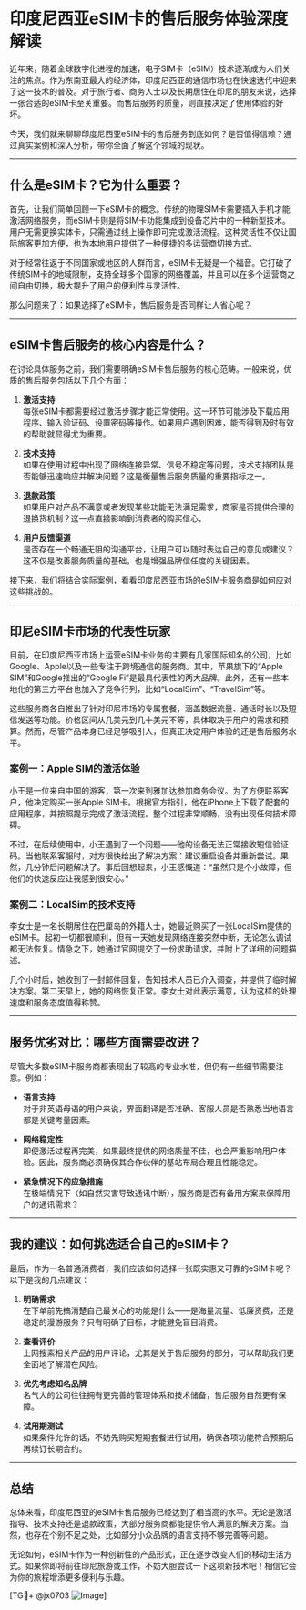# 印度尼西亚eSIM卡的售后服务体验深度解读

近年来，随着全球数字化进程的加速，电子SIM卡（eSIM）技术逐渐成为人们关注的焦点。作为东南亚最大的经济体，印度尼西亚的通信市场也在快速迭代中迎来了这一技术的普及。对于旅行者、商务人士以及长期居住在印尼的朋友来说，选择一张合适的eSIM卡至关重要。而售后服务的质量，则直接决定了使用体验的好坏。

今天，我们就来聊聊印度尼西亚eSIM卡的售后服务到底如何？是否值得信赖？通过真实案例和深入分析，带你全面了解这个领域的现状。

---

## 什么是eSIM卡？它为什么重要？

首先，让我们简单回顾一下eSIM卡的概念。传统的物理SIM卡需要插入手机才能激活网络服务，而eSIM卡则是将SIM卡功能集成到设备芯片中的一种新型技术。用户无需更换实体卡，只需通过线上操作即可完成激活流程。这种灵活性不仅让国际旅客更加方便，也为本地用户提供了一种便捷的多运营商切换方式。

对于经常往返于不同国家或地区的人群而言，eSIM卡无疑是一个福音。它打破了传统SIM卡的地域限制，支持全球多个国家的网络覆盖，并且可以在多个运营商之间自由切换，极大提升了用户的便利性与灵活性。

那么问题来了：如果选择了eSIM卡，售后服务是否同样让人省心呢？

---

## eSIM卡售后服务的核心内容是什么？

在讨论具体服务之前，我们需要明确eSIM卡售后服务的核心范畴。一般来说，优质的售后服务包括以下几个方面：

1. **激活支持**  
   每张eSIM卡都需要经过激活步骤才能正常使用。这一环节可能涉及下载应用程序、输入验证码、设置密码等操作。如果用户遇到困难，能否得到及时有效的帮助就显得尤为重要。

2. **技术支持**  
   如果在使用过程中出现了网络连接异常、信号不稳定等问题，技术支持团队是否能够迅速响应并解决问题？这是衡量售后服务质量的重要指标之一。

3. **退款政策**  
   如果用户对产品不满意或者发现某些功能无法满足需求，商家是否提供合理的退换货机制？这一点直接影响到消费者的购买信心。

4. **用户反馈渠道**  
   是否存在一个畅通无阻的沟通平台，让用户可以随时表达自己的意见或建议？这不仅是改善服务质量的基础，也是增强品牌信任度的关键因素。

接下来，我们将结合实际案例，看看印度尼西亚市场的eSIM卡服务商是如何应对这些挑战的。

---

## 印尼eSIM卡市场的代表性玩家

目前，在印度尼西亚市场上运营eSIM卡业务的主要有几家国际知名的公司，比如Google、Apple以及一些专注于跨境通信的服务商。其中，苹果旗下的“Apple SIM”和Google推出的“Google Fi”是最具代表性的两大品牌。此外，还有一些本地化的第三方平台也加入了竞争行列，比如“LocalSim”、“TravelSim”等。

这些服务商各自推出了针对印尼市场的专属套餐，涵盖数据流量、通话时长以及短信发送等功能。价格区间从几美元到几十美元不等，具体取决于用户的需求和预算。然而，尽管产品本身已经足够吸引人，但真正决定用户体验的还是售后服务水平。

### 案例一：Apple SIM的激活体验

小王是一位来自中国的游客，第一次来到雅加达参加商务会议。为了方便联系客户，他决定购买一张Apple SIM卡。根据官方指引，他在iPhone上下载了配套的应用程序，并按照提示完成了激活流程。整个过程非常顺畅，没有出现任何技术障碍。

不过，在后续使用中，小王遇到了一个问题——他的设备无法正常接收短信验证码。当他联系客服时，对方很快给出了解决方案：建议重启设备并重新尝试。果然，几分钟后问题解决了。事后回想起来，小王感慨道：“虽然只是个小故障，但他们的快速反应让我感到很安心。”

### 案例二：LocalSim的技术支持

李女士是一名长期居住在巴厘岛的外籍人士，她最近购买了一张LocalSim提供的eSIM卡。起初一切都很顺利，但有一天她发现网络连接突然中断，无论怎么调试都无法恢复。情急之下，她通过官网提交了一份求助请求，并附上了详细的问题描述。

几个小时后，她收到了一封邮件回复，告知技术人员已介入调查，并提供了临时解决方案。第二天早上，她的网络恢复正常。李女士对此表示满意，认为这样的处理速度和服务态度值得称赞。

---

## 服务优劣对比：哪些方面需要改进？

尽管大多数eSIM卡服务商都表现出了较高的专业水准，但仍有一些细节需要注意。例如：

- **语言支持**  
  对于非英语母语的用户来说，界面翻译是否准确、客服人员是否熟悉当地语言都是关键考量因素。
  
- **网络稳定性**  
  即便激活过程再完美，如果最终提供的网络质量不佳，也会严重影响用户体验。因此，服务商必须确保其合作伙伴的基站布局合理且性能稳定。

- **紧急情况下的应急措施**  
  在极端情况下（如自然灾害导致通讯中断），服务商是否有备用方案来保障用户的通讯需求？

---

## 我的建议：如何挑选适合自己的eSIM卡？

最后，作为一名普通消费者，我们应该如何选择一张既实惠又可靠的eSIM卡呢？以下是我的几点建议：

1. **明确需求**  
   在下单前先搞清楚自己最关心的功能是什么——是海量流量、低廉资费，还是稳定的漫游服务？只有明确了目标，才能避免盲目消费。

2. **查看评价**  
   上网搜索相关产品的用户评论，尤其是关于售后服务的部分，可以帮助我们更全面地了解潜在风险。

3. **优先考虑知名品牌**  
   名气大的公司往往拥有更完善的管理体系和技术储备，售后服务自然更有保障。

4. **试用期测试**  
   如果条件允许的话，不妨先购买短期套餐进行试用，确保各项功能符合预期后再续订长期合约。

---

## 总结

总体来看，印度尼西亚的eSIM卡售后服务已经达到了相当高的水平。无论是激活指导、技术支持还是退款政策，大部分服务商都能提供令人满意的解决方案。当然，也存在个别不足之处，比如部分小众品牌的语言支持不够完善等问题。

无论如何，eSIM卡作为一种创新性的产品形式，正在逐步改变人们的移动生活方式。如果你即将前往印尼旅游或工作，不妨大胆尝试一下这项新技术吧！相信它会为你的旅程增添更多便利与乐趣。

[TG💪+ @jx0703 ![Image](https://github.com/user-attachments/assets/dbca1d08-cadb-493c-b0ec-ad6f7a83f270)]